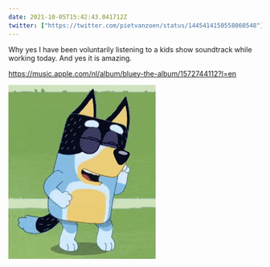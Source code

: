 ```yaml
---
date: 2021-10-05T15:42:43.041712Z
twitter: ["https://twitter.com/pietvanzoen/status/1445414150558060548"]
---
```

Why yes I have been voluntarily listening to a kids show soundtrack while working today. And yes it is amazing. 

https://music.apple.com/nl/album/bluey-the-album/1572744112?l=en

![](/media/B2CB8A7D-4CF3-42A4-8B09-FD99A66DFC96.gif)
